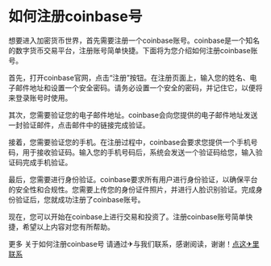 # 如何注册coinbase号

想要进入加密货币世界，首先需要注册一个coinbase账号。coinbase是一个知名的数字货币交易平台，注册账号简单快捷。下面将为您介绍如何注册coinbase账号。

首先，打开coinbase官网，点击“注册”按钮。在注册页面上，输入您的姓名、电子邮件地址和设置一个安全密码。请务必设置一个安全的密码，并记住它，以便将来登录账号时使用。

其次，您需要验证您的电子邮件地址。coinbase会向您提供的电子邮件地址发送一封验证邮件，点击邮件中的链接完成验证。

接着，您需要验证您的手机。在注册过程中，coinbase会要求您提供一个手机号码，用于接收验证码。输入您的手机号码后，系统会发送一个验证码给您，输入验证码完成手机验证。

最后，您需要进行身份验证。coinbase要求所有用户进行身份验证，以确保平台的安全性和合规性。您需要上传您的身份证件照片，并进行人脸识别验证。完成身份验证后，您就成功注册了coinbase账号。

现在，您可以开始在coinbase上进行交易和投资了。注册coinbase账号简单快捷，希望以上内容对您有所帮助。

更多 关于如何注册coinbase号 请通过✈与我们联系，感谢阅读，谢谢！[点这✈里联系](https://1.k02.cc)